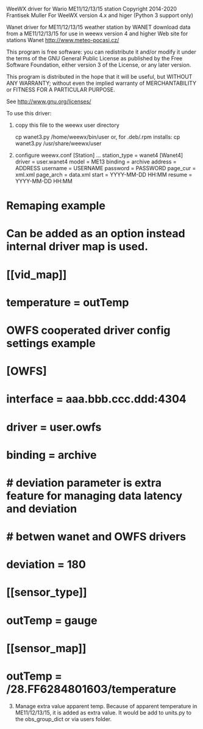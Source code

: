 WeeWX driver for Wario ME11/12/13/15 station
Copyright 2014-2020 Frantisek Muller
For WeeWX version 4.x and higer (Python 3 support only)

Wanet driver for ME11/12/13/15 weather station by WANET
download data from a ME11/12/13/15 for use in weewx version 4 and higher
Web site for stations Wanet http://www.meteo-pocasi.cz/
 
  This program is free software: you can redistribute it and/or modify it under the terms of the GNU General Public License as published by the Free Software Foundation, either version 3 of the License, or any later version.
 
  This program is distributed in the hope that it will be useful, but WITHOUT  ANY WARRANTY; without even the implied warranty of MERCHANTABILITY or FITNESS  FOR A PARTICULAR PURPOSE.
 
  See http://www.gnu.org/licenses/
  

  
  To use this driver:
 
  1) copy this file to the weewx user directory
 
     cp wanet3.py /home/weewx/bin/user
     or, for .deb/.rpm installs:
     cp wanet3.py /usr/share/weewx/user

  2) configure weewx.conf
[Station]
     ...
     station_type = wanet4
 [Wanet4]
     driver = user.wanet4
     model = ME13
     binding = archive
     address = ADDRESS
     username = USERNAME
     password = PASSWORD
     page_cur = xml.xml
     page_arch = data.xml
     start = YYYY-MM-DD HH:MM
     resume = YYYY-MM-DD HH:MM

#    Remaping example
#    Can be added as an option instead internal driver map is used.
#     [[vid_map]]
#       temperature = outTemp

#  OWFS cooperated driver config settings example
#
# [OWFS]
#    interface = aaa.bbb.ccc.ddd:4304
#    driver = user.owfs
#    binding = archive
#    # deviation parameter is extra feature for managing data latency and deviation 
#    # betwen wanet and OWFS drivers
#    deviation = 180
#    [[sensor_type]]
#        outTemp = gauge
#    [[sensor_map]]
#        outTemp = /28.FF6284801603/temperature

  3) Manage extra value apparent temp.
    Because of apparent temperature in ME11/12/13/15, it is added as extra value.
    It would be add to units.py to the obs_group_dict or via users folder. 
